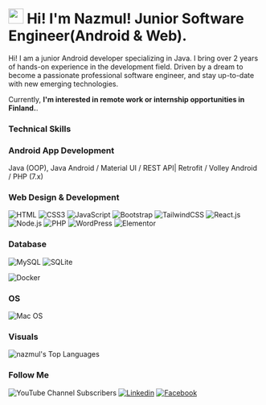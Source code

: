 <!--
**mdnazmulalom/mdnazmulalom** is a ✨ _special_ ✨ repository because its `README.md` (this file) appears on your GitHub profile.

Here are some ideas to get you started:

- 🔭 I’m currently working on ...
- 🌱 I’m currently learning ...
- 👯 I’m looking to collaborate on ...
- 🤔 I’m looking for help with ...
- 💬 Ask me about ...
- 📫 How to reach me: ...
- 😄 Pronouns: ...
- ⚡ Fun fact: ...
-->
<h1><img src="https://emojis.slackmojis.com/emojis/images/1531849430/4246/blob-sunglasses.gif?1531849430" width="30"/> Hi! I'm Nazmul! Junior Software Engineer(Android & Web). </h1>
Hi! I am a junior Android developer specializing in Java. I bring over 2 years of hands-on experience in the development field. Driven by a dream to become a passionate professional software engineer, and stay up-to-date with new emerging technologies.

Currently, **I'm interested in remote work or internship opportunities in Finland.**.



### Technical Skills

### Android App Development
Java (OOP), Java Android / Material UI / REST API| Retrofit  / Volley Android / PHP (7.x)
### Web Design & Development
![HTML](https://img.shields.io/badge/HTML5-E34F26?style=flat-square&logo=html5&logoColor=white)
![CSS3](https://img.shields.io/badge/CSS3-1572B6?style=flat-square&logo=css3&logoColor=white)
![JavaScript](https://img.shields.io/badge/JavaScript-F7DF1E?style=flat-square&logo=javascript&logoColor=black)
![Bootstrap](https://img.shields.io/badge/Bootstrap-563D7C?style=flat-square&logo=bootstrap&logoColor=white)
![TailwindCSS](https://img.shields.io/badge/Tailwind_CSS-38B2AC?style=flat-square&logo=tailwind-css&logoColor=white)
![React.js](https://img.shields.io/badge/React.js-0081CB?style=flat-square&logo=react&logoColor=61DAFB)
![Node.js](https://img.shields.io/badge/Node.js-43853D?style=flat-square&logo=node.js&logoColor=white)
![PHP](https://img.shields.io/badge/PHP-777BB4?style=flat-square&logo=php&logoColor=white)
![WordPress](https://img.shields.io/badge/Wordpress-21759B?style=flat-square&logo=wordpress&logoColor=white)
![Elementor](https://img.shields.io/badge/Elementor-9146FF?style=flat-square&logo=elementor&logoColor=white)

### Database
![MySQL](https://img.shields.io/badge/MySQL-005C84?style=flat-square&logo=mysql&logoColor=white)
![SQLite](https://img.shields.io/badge/SQLite-07405E?style=flat-square&logo=sqlite&logoColor=white)

![Docker](https://img.shields.io/badge/Docker-0CC1F3?style=flat-square&logo=docker&logoColor=white)

### OS
![Mac OS](https://img.shields.io/badge/macOS-000000?style=flat-square&logo=apple&logoColor=white)
### Visuals
<!-- ![nazmul's Stats](https://github-readme-stats.vercel.app/api?username=mdnazmulalom&theme=darcula&show_icons=true&hide_border=true&count_private=true) -->
<!-- ![nazmul's Streak](https://github-readme-streak-stats.herokuapp.com/?user=mdnazmulalom&theme=darcula&hide_border=true) -->
 ![nazmul's Top Languages](https://github-readme-stats.vercel.app/api/top-langs/?username=mdnazmulalom&theme=darcula&show_icons=true&hide_border=true&layout=compact) 

### Follow Me
![YouTube Channel Subscribers](https://img.shields.io/youtube/channel/subscribers/UCg11FCgAxpTWBveAMdU7_TQ)
[![Linkedin](https://img.shields.io/badge/LinkedIn-0077B5?style=flat-square&logo=linkedin&logoColor=white)](https://www.linkedin.com/in/mdnazmulalom/) 
[![Facebook](https://img.shields.io/badge/Facebook-1877F2?style=flat-square&logo=facebook&logoColor=white)](https://facebook.com/nazmulalompage)



